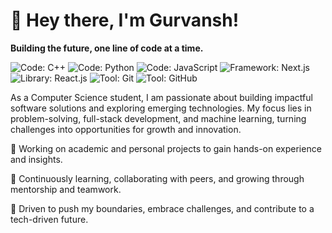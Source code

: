 # **👋 Hey there, I'm Gurvansh!**

**Building the future, one line of code at a time.**

![Code: C++](https://img.shields.io/badge/Code-C%2B%2B-blue?style=flat&logo=c%2B%2B)
![Code: Python](https://img.shields.io/badge/Code-Python-yellow?style=flat&logo=python)
![Code: JavaScript](https://img.shields.io/badge/Code-JavaScript-yellow?style=flat&logo=javascript)
![Framework: Next.js](https://img.shields.io/badge/Framework-Next.js-black?style=flat&logo=next.js)
![Library: React.js](https://img.shields.io/badge/Library-React.js-blue?style=flat&logo=react)
![Tool: Git](https://img.shields.io/badge/Tool-Git-orange?style=flat&logo=git)
![Tool: GitHub](https://img.shields.io/badge/Tool-GitHub-black?style=flat&logo=github)


As a Computer Science student, I am passionate about building impactful software solutions and exploring emerging technologies. My focus lies in problem-solving, full-stack development, and machine learning, turning challenges into opportunities for growth and innovation.

🔭 Working on academic and personal projects to gain hands-on experience and insights.

🌱 Continuously learning, collaborating with peers, and growing through mentorship and teamwork.

🚀 Driven to push my boundaries, embrace challenges, and contribute to a tech-driven future.
<!--
**Obsidian-Ninja/Obsidian-Ninja** is a ✨ _special_ ✨ repository because its `README.md` (this file) appears on your GitHub profile.

Here are some ideas to get you started:

- 🔭 I’m currently working on ...
- 🌱 I’m currently learning ...
- 👯 I’m looking to collaborate on ...
- 🤔 I’m looking for help with ...
- 💬 Ask me about ...
- 📫 How to reach me: ...
- 😄 Pronouns: ...
- ⚡ Fun fact: ...
-->
